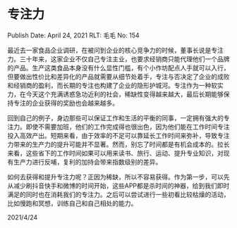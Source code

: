 # 专注力

Publish Date: April 24, 2021
RLT: 毛毛
No: 154

最近去一家食品企业调研，在被问到企业的核心竞争力的时候，董事长说是专注力。三十年来，这家企业不仅自己专注主业，也要求经销商只能代理他们一个品牌的产品。生产这类食品本身没有什么显性门槛，有个小作坊配点人手就可以入行，但要做出性价比和差异化的产品就需要从细节处着手，专注与否决定了企业的成败和经销商的盈利，而长期的专注也构建了企业的隐形护城河。专注作为一种软实力，在今天这个充满诱惑急功近利的社会，稀缺性变得越来越大，最后长期能够保持专注的企业获得的奖励也会越来越多。

回到自己的例子，身边那些可以保证工作和生活的平衡的同事，一定拥有强大的专注力。即使不需要加班，他们的工作完成得也很出色，因为他们能在工作时间专注投入高效产出。短期来看，由于效率的不足可以靠延长工作时间来弥补，导致专注力带来的生产力的提升可能并不显著。然而，别忘了时间都是有机会成本的。拉长来看，这些省下的工作时间如果可以用来读书、旅行、运动、提升专业知识，对现有生产力进行反哺，复利的加持会带来指数级别的差异。

如何去获得和提升专注力呢？正因为稀缺，所以不容易获得。作为第一步，可以先从减少刷抖音快手和微博的时间开始，这些APP都是杀时间的神器，给到我们即时满足的同时也在消耗我们的专注力。之后可以尝试进行一些初看比较枯燥的活动，比如慢跑和冥想，训练自己和自己相处的能力。

2021/4/24